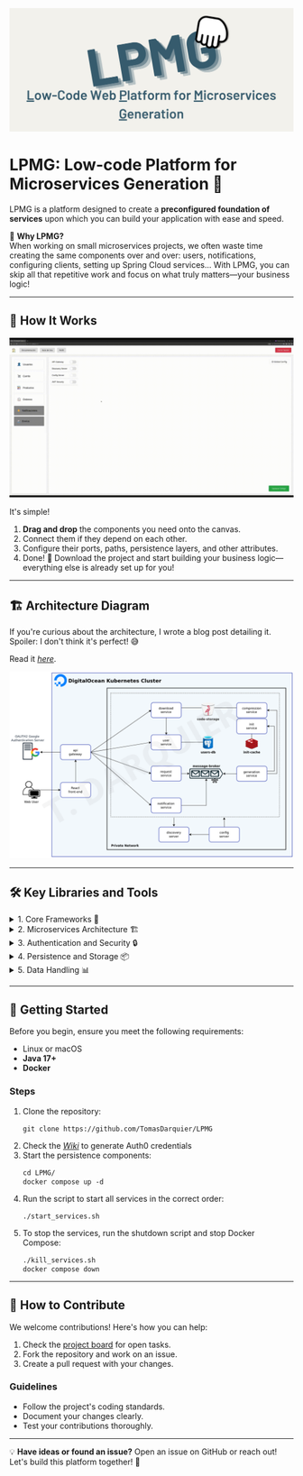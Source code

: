<p align="center">
    <img src="docs/banner.png" alt="Project Banner"/>
</p>

# LPMG: Low-code Platform for Microservices Generation 🚀

LPMG is a platform designed to create a **preconfigured foundation of services** upon which you can build your application with ease and speed.

🤔 **Why LPMG?**  
When working on small microservices projects, we often waste time creating the same components over and over: users, notifications, configuring clients, setting up Spring Cloud services... With LPMG, you can skip all that repetitive work and focus on what truly matters—your business logic!

---

## 🌟 How It Works
<p align="center">
    <img src="docs/platformGIF.gif" alt="Platform Demo"/>
</p>

It's simple!
1. **Drag and drop** the components you need onto the canvas.
2. Connect them if they depend on each other.
3. Configure their ports, paths, persistence layers, and other attributes.
4. Done! 🎉 Download the project and start building your business logic—everything else is already set up for you!

---

## 🏗️ Architecture Diagram
If you're curious about the architecture, I wrote a blog post detailing it. Spoiler: I don't think it's perfect! 😅

Read it [_here_](https://blog.tomasdarquier.com/como-estructure-la-arquitectura-de-mi-plataforma-web-de-generacion-de-codigo).

<p align="center">
    <img src="docs/arquitecture.png" alt="Architecture diagram"/>
</p>

---

## 🛠️ Key Libraries and Tools

<details>
<summary>1. Core Frameworks 🌟</summary>

- **Spring Boot**: The foundation for building fast and robust Java applications.
  - **`spring-boot-starter-web`**: For building REST APIs.
  - **`spring-boot-starter-data-jpa`**: For data access and management with JPA.
  - **`spring-boot-starter-data-rest`**: Exposes JPA data via REST endpoints.
  - **`spring-boot-starter-actuator`**: For monitoring and metrics.

</details>

<details>
<summary>2. Microservices Architecture 🏗️</summary>

- **Spring Cloud**: Tools for managing microservices, such as:
  - **`spring-cloud-starter-netflix-eureka-client`**: Service registry and discovery.
  - **`spring-cloud-starter-openfeign`**: Declarative HTTP clients for service communication.
  - **`spring-cloud-starter-config`**: Centralized configuration management.

</details>

<details>
<summary>3. Authentication and Security 🔒</summary>

- **Okta**: Authentication solution with easy integration.
  - **`okta-spring-boot-starter`**: Native support for Spring.

</details>

<details>
<summary>4. Persistence and Storage 📦</summary>

- **PostgreSQL**: Relational database for structured data.
- **Redis**: In-memory storage for caching and key-value data.
- **MinIO**: Object storage solution for large-scale data.

</details>

<details>
<summary>5. Data Handling 📊</summary>

- **Jackson Databind**: For JSON serialization and deserialization.
- **Apache Velocity**: Dynamic code template generation.
- **Apache Jena**: Working with RDF data and ontologies.

</details>
<!--
<details>
<summary>6. Testing and Agile Development ⚙️</summary>

- **Spring Boot Testing**: Integrated testing for Spring:
  - **`spring-boot-starter-test`**: Core test suite.
  - **`spring-kafka-test`**: Kafka-specific testing tools.
- **Lombok**: Reduces boilerplate code.
- **Spring DevTools**: Speeds up development with fast restarts.

</details>
-->


---

## 🚀 Getting Started
Before you begin, ensure you meet the following requirements:
- Linux or macOS
- **Java 17+**
- **Docker**

### Steps
1. Clone the repository:
   ```shell
   git clone https://github.com/TomasDarquier/LPMG
   ```  
2. Check the [_Wiki_]() to generate Auth0 credentials 
3. Start the persistence components:
   ```shell
   cd LPMG/
   docker compose up -d
   ```  
4. Run the script to start all services in the correct order:
   ```shell
   ./start_services.sh
   ```  
5. To stop the services, run the shutdown script and stop Docker Compose:
   ```shell
   ./kill_services.sh
   docker compose down
   ```

---

## 🙌 How to Contribute

We welcome contributions! Here's how you can help:
1. Check the [project board](https://github.com/TomasDarquier/LPMG/projects) for open tasks.
2. Fork the repository and work on an issue.
3. Create a pull request with your changes.

### Guidelines
- Follow the project's coding standards.
- Document your changes clearly.
- Test your contributions thoroughly.

---

💡 **Have ideas or found an issue?** Open an issue on GitHub or reach out! Let's build this platform together! 🌟
